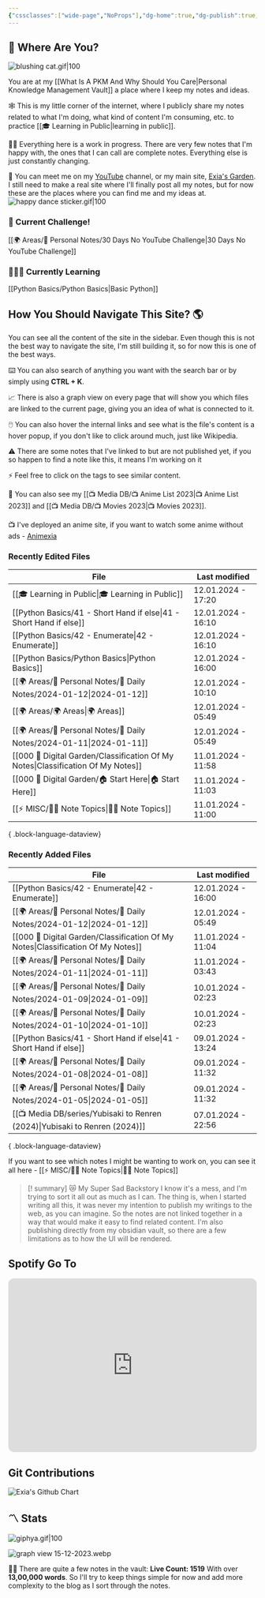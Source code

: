 ```yaml
---
{"cssclasses":["wide-page","NoProps"],"dg-home":true,"dg-publish":true,"permalink":"/000-digital-garden/start-here/","tags":["gardenEntry"],"dgPassFrontmatter":true,"noteIcon":"3","created":"2023-12-10T08:50:33.353+05:30","updated":"2024-01-11T11:03:54.655+05:30"}
---
```


## 🫨 Where Are You?

![blushing cat.gif|100](/img/user/Resources/%F0%9F%93%81%20Files/%F0%9F%93%B8Images/blushing%20cat.gif)

You are at my [[What Is A PKM And Why Should You Care\|Personal Knowledge Management Vault]] a place where I keep my notes and ideas.

🕸️ This is my little corner of the internet, where I publicly share my notes related to what I'm doing, what kind of content I'm consuming, etc. to practice [[🎓 Learning in Public\|learning in public]].

👷🏻 Everything here is a work in progress. There are very few notes that I'm happy with, the ones that I can call are complete notes. Everything else is just constantly changing.

📄 You can meet me on my [YouTube](https://youtube.com/@naamnahihai) channel, or my main site, [Exia's Garden](https://exiasgarden.pages.dev). I still need to make a real site where I'll finally post all my notes, but for now these are the places where you can find me and my ideas at.
![happy dance sticker.gif|100](/img/user/Resources/%F0%9F%93%81%20Files/%F0%9F%93%B8Images/happy%20dance%20sticker.gif)

### 🚀 Current Challenge!
[[🌍 Areas/📧 Personal Notes/30 Days No YouTube Challenge\|30 Days No YouTube Challenge]]
### 🧑🏻‍💻 Currently Learning
[[Python Basics/Python Basics\|Basic Python]]
## How You Should Navigate This Site? 🌎
You can see all the content of the site in the sidebar. Even though this is not the best way to navigate the site, I'm still building it, so for now this is one of the best ways.

⌨️ You can also search of anything you want with the search bar or by simply using **CTRL + K**.

📈 There is also a graph view on every page that will show you which files are linked to the current page, giving you an idea of what is connected to it.

🖱️ You can also hover the internal links and see what is the file's content is a hover popup, if you don't like to click around much, just like Wikipedia.

⚠️ There are some notes that I've linked to but are not published yet, if you so happen to find a note like this, it means I'm working on it

⚡ Feel free to click on the tags to see similar content.

🎥 You can also see my [[📺 Media DB/📺 Anime List 2023\|📺 Anime List 2023]] and [[📺 Media DB/📺 Movies 2023\|📺 Movies 2023]].

📺 I've deployed an anime site, if you want to watch some anime without ads - [Animexia](https://animexia.pages.dev/)
### Recently Edited Files
| File                                                                                | Last modified      |
| ----------------------------------------------------------------------------------- | ------------------ |
| [[🎓 Learning in Public\|🎓 Learning in Public]]                                 | 12.01.2024 - 17:20 |
| [[Python Basics/41 - Short Hand if else\|41 - Short Hand if else]]               | 12.01.2024 - 16:10 |
| [[Python Basics/42 - Enumerate\|42 - Enumerate]]                                 | 12.01.2024 - 16:10 |
| [[Python Basics/Python Basics\|Python Basics]]                                   | 12.01.2024 - 16:00 |
| [[🌍 Areas/📧 Personal Notes/📓 Daily Notes/2024-01-12\|2024-01-12]]             | 12.01.2024 - 10:10 |
| [[🌍 Areas/🌍 Areas\|🌍 Areas]]                                                  | 12.01.2024 - 05:49 |
| [[🌍 Areas/📧 Personal Notes/📓 Daily Notes/2024-01-11\|2024-01-11]]             | 12.01.2024 - 05:49 |
| [[000 🏡 Digital Garden/Classification Of My Notes\|Classification Of My Notes]] | 11.01.2024 - 11:58 |
| [[000 🏡 Digital Garden/🏠 Start Here\|🏠 Start Here]]                           | 11.01.2024 - 11:03 |
| [[⚡ MISC/✍🏻 Note Topics\|✍🏻 Note Topics]]                                      | 11.01.2024 - 11:00 |

{ .block-language-dataview}

### Recently Added Files
| File                                                                                | Last modified      |
| ----------------------------------------------------------------------------------- | ------------------ |
| [[Python Basics/42 - Enumerate\|42 - Enumerate]]                                 | 12.01.2024 - 16:00 |
| [[🌍 Areas/📧 Personal Notes/📓 Daily Notes/2024-01-12\|2024-01-12]]             | 12.01.2024 - 05:49 |
| [[000 🏡 Digital Garden/Classification Of My Notes\|Classification Of My Notes]] | 11.01.2024 - 11:04 |
| [[🌍 Areas/📧 Personal Notes/📓 Daily Notes/2024-01-11\|2024-01-11]]             | 11.01.2024 - 03:43 |
| [[🌍 Areas/📧 Personal Notes/📓 Daily Notes/2024-01-09\|2024-01-09]]             | 10.01.2024 - 02:23 |
| [[🌍 Areas/📧 Personal Notes/📓 Daily Notes/2024-01-10\|2024-01-10]]             | 10.01.2024 - 02:23 |
| [[Python Basics/41 - Short Hand if else\|41 - Short Hand if else]]               | 09.01.2024 - 13:24 |
| [[🌍 Areas/📧 Personal Notes/📓 Daily Notes/2024-01-08\|2024-01-08]]             | 09.01.2024 - 11:32 |
| [[🌍 Areas/📧 Personal Notes/📓 Daily Notes/2024-01-05\|2024-01-05]]             | 09.01.2024 - 11:32 |
| [[📺 Media DB/series/Yubisaki to Renren (2024)\|Yubisaki to Renren (2024)]]      | 07.01.2024 - 22:56 |

{ .block-language-dataview}

If you want to see which notes I might be wanting to work on, you can see it all here - [[⚡ MISC/✍🏻 Note Topics\|✍🏻 Note Topics]]

>[! summary]  😿 My Super Sad Backstory
> I know it's a mess, and I'm trying to sort it all out as much as I can.
The thing is, when I started writing all this, it was never my intention to publish my writings to the web, as you can imagine.
So the notes are not linked together in a way that would make it easy to find related content.
I'm also publishing directly from my obsidian vault, so there are a few limitations as to how the UI will be rendered.

## Spotify Go To
<iframe style="border-radius:12px" src="https://open.spotify.com/embed/playlist/37i9dQZF1EIYpUgYYPrm7Z?utm_source=generator&theme=0" width="100%" height="352" frameBorder="0" allowfullscreen="" allow="autoplay; clipboard-write; encrypted-media; fullscreen; picture-in-picture" loading="lazy"></iframe>

## Git Contributions
<img src="https://ghchart.rshah.org/A020F0/ooexiaoo" alt="Exia's Github Chart" />

## 〽️ Stats
![giphya.gif|100](/img/user/Resources/%F0%9F%93%81%20Files/%F0%9F%93%B8Images/giphya.gif)

![graph view 15-12-2023.webp](/img/user/Resources/%F0%9F%93%81%20Files/%F0%9F%93%B8Images/graph%20view%2015-12-2023.webp)

😵‍💫 There are quite a few notes in the vault:
**Live Count: 1519** With over **13,00,000 words**.
So I'll try to keep things simple for now and add more complexity to the blog as I sort through the notes.